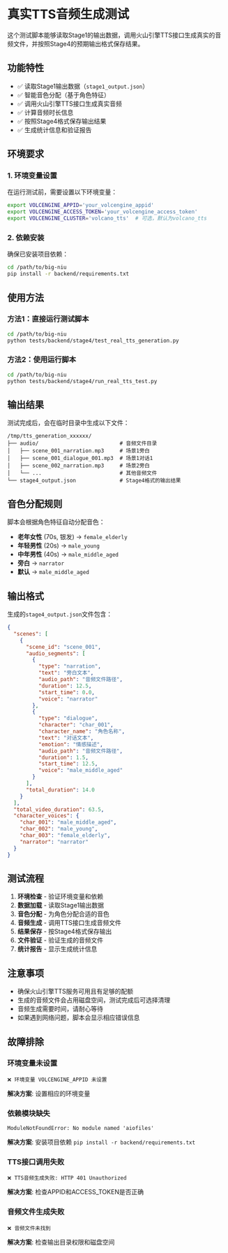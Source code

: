 # 真实TTS音频生成测试

这个测试脚本能够读取Stage1的输出数据，调用火山引擎TTS接口生成真实的音频文件，并按照Stage4的预期输出格式保存结果。

## 功能特性

- ✅ 读取Stage1输出数据（`stage1_output.json`）
- ✅ 智能音色分配（基于角色特征）
- ✅ 调用火山引擎TTS接口生成真实音频
- ✅ 计算音频时长信息
- ✅ 按照Stage4格式保存输出结果
- ✅ 生成统计信息和验证报告

## 环境要求

### 1. 环境变量设置

在运行测试前，需要设置以下环境变量：

```bash
export VOLCENGINE_APPID='your_volcengine_appid'
export VOLCENGINE_ACCESS_TOKEN='your_volcengine_access_token'
export VOLCENGINE_CLUSTER='volcano_tts'  # 可选，默认为volcano_tts
```

### 2. 依赖安装

确保已安装项目依赖：

```bash
cd /path/to/big-niu
pip install -r backend/requirements.txt
```

## 使用方法

### 方法1：直接运行测试脚本

```bash
cd /path/to/big-niu
python tests/backend/stage4/test_real_tts_generation.py
```

### 方法2：使用运行脚本

```bash
cd /path/to/big-niu
python tests/backend/stage4/run_real_tts_test.py
```

## 输出结果

测试完成后，会在临时目录中生成以下文件：

```
/tmp/tts_generation_xxxxxx/
├── audio/                          # 音频文件目录
│   ├── scene_001_narration.mp3     # 场景1旁白
│   ├── scene_001_dialogue_001.mp3  # 场景1对话1
│   ├── scene_002_narration.mp3     # 场景2旁白
│   └── ...                         # 其他音频文件
└── stage4_output.json              # Stage4格式的输出结果
```

## 音色分配规则

脚本会根据角色特征自动分配音色：

- **老年女性** (70s, 银发) → `female_elderly`
- **年轻男性** (20s) → `male_young`  
- **中年男性** (40s) → `male_middle_aged`
- **旁白** → `narrator`
- **默认** → `male_middle_aged`

## 输出格式

生成的`stage4_output.json`文件包含：

```json
{
  "scenes": [
    {
      "scene_id": "scene_001",
      "audio_segments": [
        {
          "type": "narration",
          "text": "旁白文本",
          "audio_path": "音频文件路径",
          "duration": 12.5,
          "start_time": 0.0,
          "voice": "narrator"
        },
        {
          "type": "dialogue",
          "character": "char_001",
          "character_name": "角色名称",
          "text": "对话文本",
          "emotion": "情感描述",
          "audio_path": "音频文件路径",
          "duration": 1.5,
          "start_time": 12.5,
          "voice": "male_middle_aged"
        }
      ],
      "total_duration": 14.0
    }
  ],
  "total_video_duration": 63.5,
  "character_voices": {
    "char_001": "male_middle_aged",
    "char_002": "male_young",
    "char_003": "female_elderly",
    "narrator": "narrator"
  }
}
```

## 测试流程

1. **环境检查** - 验证环境变量和依赖
2. **数据加载** - 读取Stage1输出数据
3. **音色分配** - 为角色分配合适的音色
4. **音频生成** - 调用TTS接口生成音频文件
5. **结果保存** - 按Stage4格式保存输出
6. **文件验证** - 验证生成的音频文件
7. **统计报告** - 显示生成统计信息

## 注意事项

- 确保火山引擎TTS服务可用且有足够的配额
- 生成的音频文件会占用磁盘空间，测试完成后可选择清理
- 音频生成需要时间，请耐心等待
- 如果遇到网络问题，脚本会显示相应错误信息

## 故障排除

### 环境变量未设置
```
❌ 环境变量 VOLCENGINE_APPID 未设置
```
**解决方案**: 设置相应的环境变量

### 依赖模块缺失
```
ModuleNotFoundError: No module named 'aiofiles'
```
**解决方案**: 安装项目依赖 `pip install -r backend/requirements.txt`

### TTS接口调用失败
```
❌ TTS音频生成失败: HTTP 401 Unauthorized
```
**解决方案**: 检查APPID和ACCESS_TOKEN是否正确

### 音频文件生成失败
```
❌ 音频文件未找到
```
**解决方案**: 检查输出目录权限和磁盘空间
